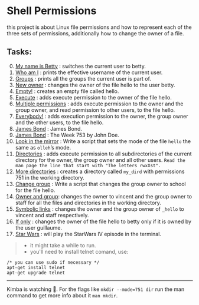 # Shell Permissions
this project is about Linux file permissions and how to represent each of the three sets of permissions, additionally how to change the owner of a file.
## Tasks:
0. [My name is Betty](https://github.com/sbe4658/alx-system_engineering-devops/blob/master/0x01-shell_permissions/0-iam_betty "0") : switches the current user to betty.
1. [Who am I](https://github.com/sbe4658/alx-system_engineering-devops/blob/master/0x01-shell_permissions/1-who_am_i "1") : prints the effective username of the current user.
2. [Groups](https://github.com/sbe4658/alx-system_engineering-devops/blob/master/0x01-shell_permissions/2-groups "2") : prints all the groups the current user is part of.
3. [New owner](https://github.com/sbe4658/alx-system_engineering-devops/blob/master/0x01-shell_permissions/3-new_owner "3") : changes the owner of the file hello to the user betty.
4. [Empty!](https://github.com/sbe4658/alx-system_engineering-devops/blob/master/0x01-shell_permissions/4-empty "4") : creates an empty file called hello.
5. [Execute](https://github.com/sbe4658/alx-system_engineering-devops/blob/master/0x01-shell_permissions/5-execute "5") : adds execute permission to the owner of the file hello.
6. [Multiple permissions](https://github.com/sbe4658/alx-system_engineering-devops/blob/master/0x01-shell_permissions/6-multiple_permissions "6") :  adds execute permission to the owner and the group owner, and read permission to other users, to the file hello.
7. [Everybody!](https://github.com/sbe4658/alx-system_engineering-devops/blob/master/0x01-shell_permissions/7-everybody "7") : adds execution permission to the owner, the group owner and the other users, to the file hello.
8. [James Bond](https://github.com/sbe4658/alx-system_engineering-devops/blob/master/0x01-shell_permissions/8-James_Bond "8") : James Bond.
9. [James Bond](https://github.com/sbe4658/alx-system_engineering-devops/blob/master/0x01-shell_permissions/9-John_Doe "9") : The Week 753 by John Doe.
10. [Look in the mirror](https://github.com/sbe4658/alx-system_engineering-devops/blob/master/0x01-shell_permissions/10-mirror_permissions "10") : Write a script that sets the mode of the file `hello` the same as `olleh`’s mode.
11. [Directories](https://github.com/sbe4658/alx-system_engineering-devops/blob/master/0x01-shell_permissions/11-directories_permissions "11") : adds execute permission to all subdirectories of the current directory for the owner, the group owner and all other users. `Read the man page the line that start with "The letters rwxXst".`
12. [More directories](https://github.com/sbe4658/alx-system_engineering-devops/blob/master/0x01-shell_permissions/12-directory_permissions "12") : creates a directory called `my_dird` with permissions 751 in the working directory.
13. [Change group](https://github.com/sbe4658/alx-system_engineering-devops/blob/master/0x01-shell_permissions/13-change_group "13") : Write a script that changes the group owner to school for the file hello.
14. [Owner and group](https://github.com/sbe4658/alx-system_engineering-devops/blob/master/0x01-shell_permissions/100-change_owner_and_group "100"): changes the owner to vincent and the group owner to staff for all the files and directories in the working directory.
15. [Symbolic links](https://github.com/sbe4658/alx-system_engineering-devops/blob/master/0x01-shell_permissions/101-symbolic_link_permissions "101") : changes the owner and the group owner of `_hello` to vincent and staff respectively.
16. [If only](https://github.com/sbe4658/alx-system_engineering-devops/blob/master/0x01-shell_permissions/102-if_only "102") : changes the owner of the file hello to betty only if it is owned by the user guillaume.
17. [Star Wars](https://github.com/sbe4658/alx-system_engineering-devops/blob/master/0x01-shell_permissions/103-Star_Wars "103") : will play the StarWars IV episode in the terminal.
> * it might take a while to run.
> * you'll need to install telnet comand, use:
~~~~
/* you can use sudo if necessary */
apt-get install telnet
apt-get upgrade telnet
~~~~
___
Kimba is watching :lion:. For the flags like `mkdir --mode=751 dir` run the man command to get more info about it `man mkdir`.
